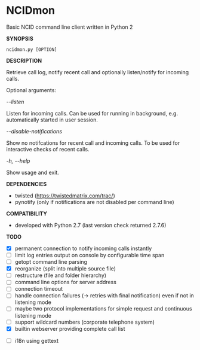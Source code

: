 NCIDmon
=======

Basic NCID command line client written in Python 2

**SYNOPSIS**

    ncidmon.py [OPTION]
  
**DESCRIPTION**

Retrieve call log, notify recent call and optionally listen/notify for
incoming calls.

Optional arguments:

*--listen*

Listen for incoming calls. Can be used for running in background, e.g. automatically started in user session.

*--disable-notifications*

Show no notifcations for recent call and incoming calls. To be used for interactive checks of recent calls.

*-h, --help*

Show usage and exit.

**DEPENDENCIES**

- twisted (https://twistedmatrix.com/trac/)
- pynotify (only if notifications are not disabled per command line)

**COMPATIBILITY**

- developed with Python 2.7 (last version check returned 2.7.6)

**TODO**
- [x] permanent connection to notify incoming calls instantly
- [ ] limit log entries output on console by configurable time span
- [ ] getopt command line parsing
- [x] reorganize (split into multiple source file)
- [ ] restructure (file and folder hierarchy)
- [ ] command line options for server address
- [ ] connection timeout
- [ ] handle connection failures (-> retries with final notification) even if not in listening mode
- [ ] maybe two protocol implementations for simple request and continuous listening mode
- [ ] support wildcard numbers (corporate telephone system)
- [x] builtin webserver providing complete call list
* [ ] i18n using gettext
